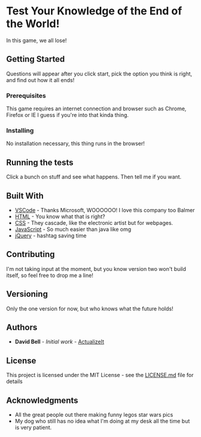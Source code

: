 # Test Your Knowledge of the End of the World!

In this game, we all lose!

## Getting Started

Questions will appear after you click start, pick the option you think is right, and find out how it all ends!

### Prerequisites

This game requires an internet connection and browser such as Chrome, Firefox or IE I guess if you're into that kinda thing.

### Installing

No installation necessary, this thing runs in the browser!

## Running the tests

Click a bunch on stuff and see what happens. Then tell me if you want.

## Built With

* [VSCode](https://code.visualstudio.com/) - Thanks Microsoft, WOOOOOO! I love this company too Balmer
* [HTML](https://en.wikipedia.org/wiki/HTML) - You know what that is right?
* [CSS](https://en.wikipedia.org/wiki/Cascading_Style_Sheets) - They cascade, like the electronic artist but for webpages.
* [JavaScript](https://www.javascript.com/) - So much easier than java like omg
* [jQuery](https://jquery.com/) - hashtag saving time


## Contributing

I'm not taking input at the moment, but you know version two won't build itself, so feel free to drop me a line!

## Versioning

Only the one version for now, but who knows what the future holds!

## Authors

* **David Bell** - *Initial work* - [ActualizeIt](https://github.com/actualizeit)

## License

This project is licensed under the MIT License - see the [LICENSE.md](LICENSE.md) file for details

## Acknowledgments

* All the great people out there making funny legos star wars pics
* My dog who still has no idea what I'm doing at my desk all the time but is very patient.
